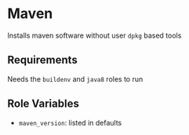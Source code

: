 # Maven

Installs maven software without user `dpkg` based tools

## Requirements

Needs the `buildenv` and `java8` roles to run

## Role Variables

- `maven_version`: listed in defaults 

